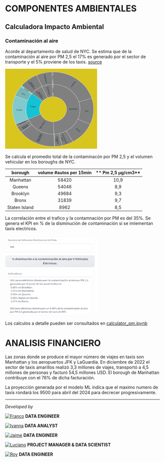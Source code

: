 # <h1> COMPONENTES AMBIENTALES </h1> 

## Calculadora Impacto Ambiental

### Contaminación al aire

Acorde al departamento de salud de NYC. Se estima que de la contaminación al aire por PM 2,5  el 17% es generado por el sector de transporte y el 5% proviene de los taxis. [source](https://a816-dohbesp.nyc.gov/IndicatorPublic/Traffic/index.html) 

<img src="source/Pm2.png" width="300" height="260"/>

Se calcula el promedio total de la contaminacón por PM 2,5 y el volumen vehicular en los boroughs de NYC.<br>

| **borough** | **volume   #autos per 15min** | ** Pm 2,5 µg/cm3** |
|:---:|:---:|:---:|
| Manhattan | 58420 |     10,9    |
| Queens | 54046 |     8,9    |
| Brooklyn | 49684 |     9,3    |
| Bronx | 31839 |     9,7    |
| Staten Island | 8962 |     8,5    |

La correlación entre el trafico y la contamnación por PM es del 35%. Se genera el KPI en %  de la disminución de contaminación si se imlementan taxis electricos. 

<img src="source/gradio.png" width="300" height="260"/>

Los calculos a detalle pueden ser consultados en [calculator_pm.ipynb](https://github.com/francomyburg/Proyecto_grupal_DS/blob/main/4.REPORTS/calculator_pm.ipynb)

 

# <h1> ANALISIS FINANCIERO </h1> 

Las zonas donde se produce el mayor número de viajes en taxis son Manhattan y los aeropuertos JFK y LaGuardia. En diciembre de 2022 el sector de taxis amarillos realizó 3,3 millones de viajes, transportó a 4,5 millones de personas y facturó 54,5 millones USD. El borough de Manhattan contribuye con el 76% de dicha facturación.

La proyección generada por el modelo ML indica que el maximo numero de taxis rondará los 9500 para abril del 2024 para decrecer progresivamente.





<hr>

*Developed by*

<a href="https://www.linkedin.com/in/franco-jonas-myburg-6095b8255/"><img alt="Franco" title="Connect with Franco" src="https://img.shields.io/badge/Franco Myburg-0077B5?style=flat&logo=Linkedin&logoColor=white"></a> **DATA ENGINEER**

<a href="https://www.linkedin.com/in/ivannagvdc/"><img alt="Ivanna" title="Connect with Ivanna" src="https://img.shields.io/badge/Ivanna Villa-0077B5?style=flat&logo=Linkedin&logoColor=white"></a> **DATA ANALYST**

<a href="https://www.linkedin.com/in/jospinoponce/"><img alt="Jaime" title="Connect with Jaime" src="https://img.shields.io/badge/Jaime Ospino-0077B5?style=flat&logo=Linkedin&logoColor=white"></a> **DATA ENGINEER**

<a href="https://www.linkedin.com/in/takticflow/"><img alt="Luciano" title="Connect with Luciano" src="https://img.shields.io/badge/Luciano Larrea-0077B5?style=flat&logo=Linkedin&logoColor=white"></a> **PROJECT MANAGER & DATA SCIENTIST**

<a href="https://www.linkedin.com/in/royquillca/"><img alt="Roy" title="Connect with Roy" src="https://img.shields.io/badge/Roy Quillca-0077B5?style=flat&logo=Linkedin&logoColor=white"></a> **DATA ENGINEER**



